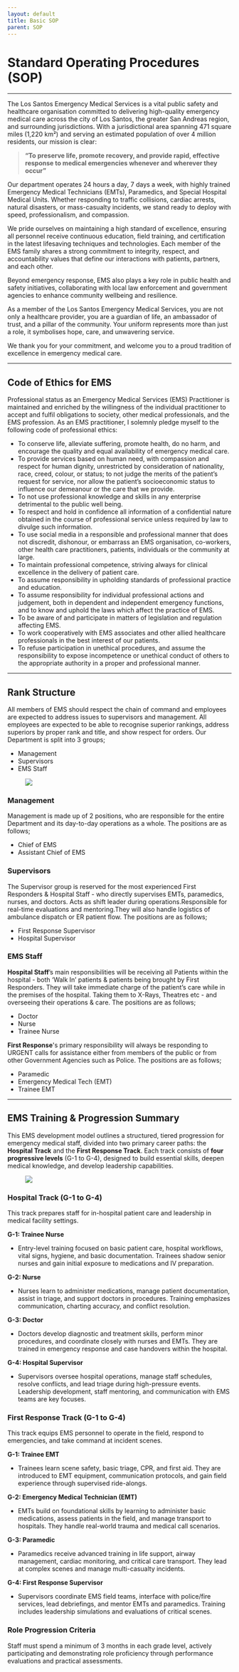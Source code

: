 ```yaml
---
layout: default
title: Basic SOP
parent: SOP
---
```


# Standard Operating Procedures (SOP)

---

The Los Santos Emergency Medical Services is a vital public safety and healthcare organisation committed to delivering high-quality emergency medical care across the city of Los Santos, the greater San Andreas region, and surrounding jurisdictions. With a jurisdictional area spanning 471 square miles (1,220 km²) and serving an estimated population of over 4 million residents, our mission is clear: 

> **“To preserve life, promote recovery, and provide rapid, effective response to medical emergencies whenever and wherever they occur”**

Our department operates 24 hours a day, 7 days a week, with highly trained Emergency Medical Technicians (EMTs), Paramedics, and Special Hospital Medical Units. Whether responding to traffic collisions, cardiac arrests, natural disasters, or mass-casualty incidents, we stand ready to deploy with speed, professionalism, and compassion.

We pride ourselves on maintaining a high standard of excellence, ensuring all personnel receive continuous education, field training, and certification in the latest lifesaving techniques and technologies. Each member of the EMS family shares a strong commitment to integrity, respect, and accountability values that define our interactions with patients, partners, and each other.

Beyond emergency response, EMS also plays a key role in public health and safety initiatives, collaborating with local law enforcement and government agencies to enhance community wellbeing and resilience.

As a member of the Los Santos Emergency Medical Services, you are not only a healthcare provider, you are a guardian of life, an ambassador of trust, and a pillar of the community. Your uniform represents more than just a role, it symbolises hope, care, and unwavering service.

We thank you for your commitment, and welcome you to a proud tradition of excellence in emergency medical care.

---

## Code of Ethics for EMS

Professional status as an Emergency Medical Services (EMS) Practitioner is maintained and enriched by the willingness of the individual practitioner to accept and fulfil obligations to society, other medical professionals, and the EMS profession. As an EMS practitioner, I solemnly pledge myself to the following code of professional ethics:  
- To conserve life, alleviate suffering, promote health, do no harm, and encourage the quality and equal availability of emergency medical care.
- To provide services based on human need, with compassion and respect for human dignity, unrestricted by consideration of nationality, race, creed, colour, or status; to not judge the merits of the patient’s request for service, nor allow the patient’s socioeconomic status to influence our demeanour or the care that we provide.
- To not use professional knowledge and skills in any enterprise detrimental to the public well being.
- To respect and hold in confidence all information of a confidential nature obtained in the course of professional service unless required by law to divulge such information.
- To use social media in a responsible and professional manner that does not discredit, dishonour, or embarrass an EMS organisation, co-workers, other health care practitioners, patients, individuals or the community at large.
- To maintain professional competence, striving always for clinical excellence in the delivery of patient care.
- To assume responsibility in upholding standards of professional practice and education.
- To assume responsibility for individual professional actions and judgement, both in dependent and independent emergency functions, and to know and uphold the laws which affect the practice of EMS.
- To be aware of and participate in matters of legislation and regulation affecting EMS.
- To work cooperatively with EMS associates and other allied healthcare professionals in the best interest of our patients.
- To refuse participation in unethical procedures, and assume the responsibility to expose incompetence or unethical conduct of others to the appropriate authority in a proper and professional manner.

---

## Rank Structure

All members of EMS should respect the chain of command and employees are expected to address issues to supervisors and management. All employees are expected to be able to recognise superior rankings, address superiors by proper rank and title, and show respect for orders.
Our Department is split into 3 groups;
- Management
- Supervisors
- EMS Staff

<figure class="image"> <img src="https://raw.githubusercontent.com/DJ-Ben-DJB/PRD-LRP-EMS-DOCS/main/assets/images/ranks.jpg"></figure>

### Management

Management is made up of 2 positions, who are responsible for the entire Department and its day-to-day operations as a whole. The positions are as follows;
- Chief of EMS
- Assistant Chief of EMS

### Supervisors

The Supervisor group is reserved for the most experienced First Responders & Hospital Staff - who directly supervises EMTs, paramedics, nurses, and doctors. Acts as shift leader during operations.Responsible for real-time evaluations and mentoring.They will also handle logistics of ambulance dispatch or ER patient flow. The positions are as follows;
- First Response Supervisor
- Hospital Supervisor

### EMS Staff

**Hospital Staff**’s main responsibilities will be receiving all Patients within the hospital - both ‘Walk In’ patients & patients being brought by First Responders. They will take immediate charge of the patient’s care while in the premises of the hospital. Taking them to X-Rays, Theatres etc - and overseeing their operations & care. The positions are as follows;
- Doctor
- Nurse
- Trainee Nurse

**First Response**'s primary responsibility will always be responding to URGENT calls for assistance either from members of the public or from other Government Agencies such as Police. The positions are as follows;
- Paramedic
- Emergency Medical Tech (EMT)
- Trainee EMT

---

## EMS Training & Progression Summary

This EMS development model outlines a structured, tiered progression for emergency medical staff, divided into two primary career paths: the **Hospital Track** and the **First Response Track**. Each track consists of **four progressive levels** (G-1 to G-4), designed to build essential skills, deepen medical knowledge, and develop leadership capabilities.

<figure class="image"> <img src="https://raw.githubusercontent.com/DJ-Ben-DJB/PRD-LRP-EMS-DOCS/main/assets/images/progression.jpg"></figure>

### Hospital Track (G-1 to G-4)
This track prepares staff for in-hospital patient care and leadership in medical facility settings.

**G-1: Trainee Nurse**
- Entry-level training focused on basic patient care, hospital workflows, vital signs, hygiene, and basic documentation. Trainees shadow senior nurses and gain initial exposure to medications and IV preparation.

**G-2: Nurse**
- Nurses learn to administer medications, manage patient documentation, assist in triage, and support doctors in procedures. Training emphasizes communication, charting accuracy, and conflict resolution.

**G-3: Doctor**
- Doctors develop diagnostic and treatment skills, perform minor procedures, and coordinate closely with nurses and EMTs. They are trained in emergency response and case handovers within the hospital.

**G-4: Hospital Supervisor**
- Supervisors oversee hospital operations, manage staff schedules, resolve conflicts, and lead triage during high-pressure events. Leadership development, staff mentoring, and communication with EMS teams are key focuses.

### First Response Track (G-1 to G-4)
This track equips EMS personnel to operate in the field, respond to emergencies, and take command at incident scenes.

**G-1: Trainee EMT**
- Trainees learn scene safety, basic triage, CPR, and first aid. They are introduced to EMT equipment, communication protocols, and gain field experience through supervised ride-alongs.

**G-2: Emergency Medical Technician (EMT)**
- EMTs build on foundational skills by learning to administer basic medications, assess patients in the field, and manage transport to hospitals. They handle real-world trauma and medical call scenarios.

**G-3: Paramedic**
- Paramedics receive advanced training in life support, airway management, cardiac monitoring, and critical care transport. They lead at complex scenes and manage multi-casualty incidents.

**G-4: First Response Supervisor**
- Supervisors coordinate EMS field teams, interface with police/fire services, lead debriefings, and mentor EMTs and paramedics. Training includes leadership simulations and evaluations of critical scenes.

### Role Progression Criteria
Staff must spend a minimum of 3 months in each grade level, actively participating and demonstrating role proficiency through performance evaluations and practical assessments.